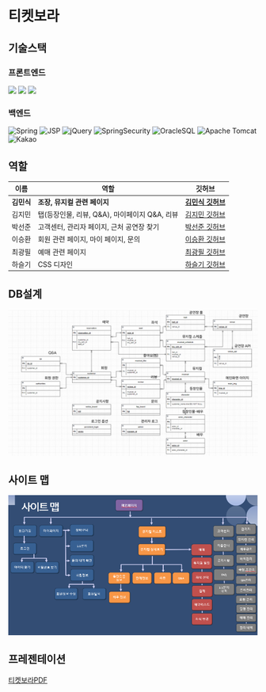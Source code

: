 # 티켓보라


## 기술스택

### 프론트엔드
<img src="https://img.shields.io/badge/html5-%23E34F26.svg?&style=for-the-badge&logo=html5&logoColor=white" />
<img src="https://img.shields.io/badge/css3-%231572B6.svg?&style=for-the-badge&logo=css3&logoColor=white" />
<img src="https://img.shields.io/badge/javascript-%23F7DF1E.svg?&style=for-the-badge&logo=javascript&logoColor=black" />

### 백엔드
![Spring](https://img.shields.io/badge/Spring-6DB33F?style=flat&logo=spring&logoColor=white)
![JSP](https://img.shields.io/badge/JSP-2F80ED?style=flat&logo=java&logoColor=white)
![jQuery](https://img.shields.io/badge/jQuery-0769AD?style=flat&logo=jquery&logoColor=white)
![SpringSecurity](https://img.shields.io/badge/SpringSecurity-6DB33F?style=flat&logo=springsecurity&logoColor=white)
![OracleSQL](https://img.shields.io/badge/OracleSQL-F80000?style=flat&logo=oracle&logoColor=white)
![Apache Tomcat](https://img.shields.io/badge/Apache%20Tomcat-F8DC75?style=flat&logo=apachetomcat&logoColor=black)
![Kakao](https://img.shields.io/badge/KakaoMapAPI-FFCD00?style=flat&logo=kakao&logoColor=black)



## 역할
| 이름 | 역할  | 깃허브 |
|-------|-------|-------|
| **김민식** | **조장, 뮤지컬 관련 페이지** | [**김민식 깃허브**](github.com/rlaalstlr09) |
| 김지민 | 탭(등장인물, 리뷰, Q&A), 마이페이지 Q&A, 리뷰 | [김지민 깃허브](github.com/danlacode) |
| 박선준 | 고객센터, 관리자 페이지, 근처 공연장 찾기 | [박선준 깃허브](github.com/danlacode) |
| 이승환 | 회원 관련 페이지, 마이 페이지, 문의 | [이승환 깃허브](github.com/danlacode) |
| 최광필 | 예매 관련 페이지 | [최광필 깃허브](github.com/danlacode) |
| 하슬기 | CSS 디자인 | [하슬기 깃허브](github.com/danlacode) |


## DB설계
![ERD](https://github.com/rlaalstlr09/Musical/blob/main/portfolio/ER%EB%8B%A4%EC%9D%B4%EC%96%B4%EA%B7%B8%EB%9E%A8.png)
## 사이트 맵
![SITEMAP](https://github.com/rlaalstlr09/Musical/blob/main/portfolio/%EC%82%AC%EC%9D%B4%ED%8A%B8%EB%A7%B5.png)
## 프레젠테이션
[티켓보라PDF](https://github.com/rlaalstlr09/Musical/blob/main/portfolio/%ED%8B%B0%EC%BC%93%EB%B3%B4%EB%9D%BC.pdf)
